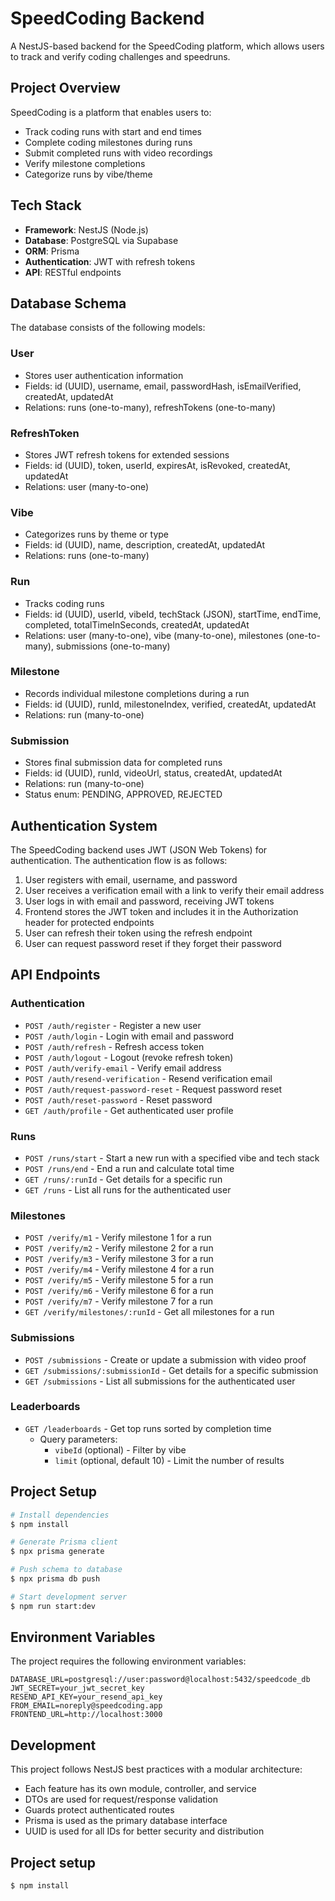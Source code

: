 # SpeedCoding Backend

A NestJS-based backend for the SpeedCoding platform, which allows users to track and verify coding challenges and speedruns.

## Project Overview

SpeedCoding is a platform that enables users to:

- Track coding runs with start and end times
- Complete coding milestones during runs
- Submit completed runs with video recordings
- Verify milestone completions
- Categorize runs by vibe/theme

## Tech Stack

- **Framework**: NestJS (Node.js)
- **Database**: PostgreSQL via Supabase
- **ORM**: Prisma
- **Authentication**: JWT with refresh tokens
- **API**: RESTful endpoints

## Database Schema

The database consists of the following models:

### User

- Stores user authentication information
- Fields: id (UUID), username, email, passwordHash, isEmailVerified, createdAt, updatedAt
- Relations: runs (one-to-many), refreshTokens (one-to-many)

### RefreshToken

- Stores JWT refresh tokens for extended sessions
- Fields: id (UUID), token, userId, expiresAt, isRevoked, createdAt, updatedAt
- Relations: user (many-to-one)

### Vibe

- Categorizes runs by theme or type
- Fields: id (UUID), name, description, createdAt, updatedAt
- Relations: runs (one-to-many)

### Run

- Tracks coding runs
- Fields: id (UUID), userId, vibeId, techStack (JSON), startTime, endTime, completed, totalTimeInSeconds, createdAt, updatedAt
- Relations: user (many-to-one), vibe (many-to-one), milestones (one-to-many), submissions (one-to-many)

### Milestone

- Records individual milestone completions during a run
- Fields: id (UUID), runId, milestoneIndex, verified, createdAt, updatedAt
- Relations: run (many-to-one)

### Submission

- Stores final submission data for completed runs
- Fields: id (UUID), runId, videoUrl, status, createdAt, updatedAt
- Relations: run (many-to-one)
- Status enum: PENDING, APPROVED, REJECTED

## Authentication System

The SpeedCoding backend uses JWT (JSON Web Tokens) for authentication. The authentication flow is as follows:

1. User registers with email, username, and password
2. User receives a verification email with a link to verify their email address
3. User logs in with email and password, receiving JWT tokens
4. Frontend stores the JWT token and includes it in the Authorization header for protected endpoints
5. User can refresh their token using the refresh endpoint
6. User can request password reset if they forget their password

## API Endpoints

### Authentication

- `POST /auth/register` - Register a new user
- `POST /auth/login` - Login with email and password
- `POST /auth/refresh` - Refresh access token
- `POST /auth/logout` - Logout (revoke refresh token)
- `POST /auth/verify-email` - Verify email address
- `POST /auth/resend-verification` - Resend verification email
- `POST /auth/request-password-reset` - Request password reset
- `POST /auth/reset-password` - Reset password
- `GET /auth/profile` - Get authenticated user profile

### Runs

- `POST /runs/start` - Start a new run with a specified vibe and tech stack
- `POST /runs/end` - End a run and calculate total time
- `GET /runs/:runId` - Get details for a specific run
- `GET /runs` - List all runs for the authenticated user

### Milestones

- `POST /verify/m1` - Verify milestone 1 for a run
- `POST /verify/m2` - Verify milestone 2 for a run
- `POST /verify/m3` - Verify milestone 3 for a run
- `POST /verify/m4` - Verify milestone 4 for a run
- `POST /verify/m5` - Verify milestone 5 for a run
- `POST /verify/m6` - Verify milestone 6 for a run
- `POST /verify/m7` - Verify milestone 7 for a run
- `GET /verify/milestones/:runId` - Get all milestones for a run

### Submissions

- `POST /submissions` - Create or update a submission with video proof
- `GET /submissions/:submissionId` - Get details for a specific submission
- `GET /submissions` - List all submissions for the authenticated user

### Leaderboards

- `GET /leaderboards` - Get top runs sorted by completion time
  - Query parameters:
    - `vibeId` (optional) - Filter by vibe
    - `limit` (optional, default 10) - Limit the number of results

## Project Setup

```bash
# Install dependencies
$ npm install

# Generate Prisma client
$ npx prisma generate

# Push schema to database
$ npx prisma db push

# Start development server
$ npm run start:dev
```

## Environment Variables

The project requires the following environment variables:

```
DATABASE_URL=postgresql://user:password@localhost:5432/speedcode_db
JWT_SECRET=your_jwt_secret_key
RESEND_API_KEY=your_resend_api_key
FROM_EMAIL=noreply@speedcoding.app
FRONTEND_URL=http://localhost:3000
```

## Development

This project follows NestJS best practices with a modular architecture:

- Each feature has its own module, controller, and service
- DTOs are used for request/response validation
- Guards protect authenticated routes
- Prisma is used as the primary database interface
- UUID is used for all IDs for better security and distribution

## Project setup

```bash
$ npm install
```
